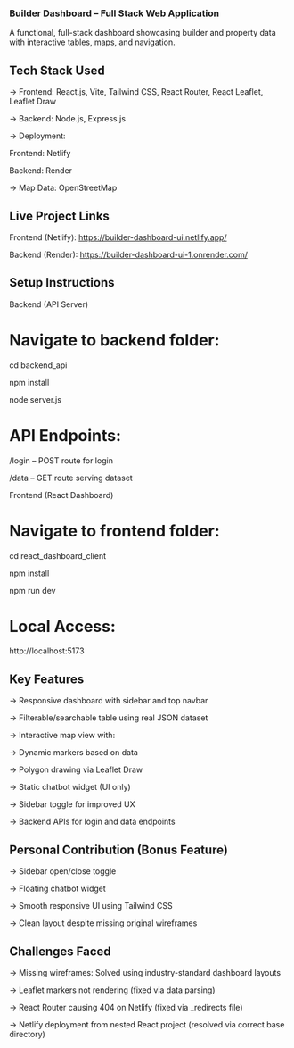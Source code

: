 ### Builder Dashboard – Full Stack Web Application

A functional, full-stack dashboard showcasing builder and property data with interactive tables, maps, and navigation.

## Tech Stack Used
-> Frontend: React.js, Vite, Tailwind CSS, React Router, React Leaflet, Leaflet Draw

-> Backend: Node.js, Express.js

-> Deployment:
               
  Frontend: Netlify

  Backend: Render
               
-> Map Data: OpenStreetMap

## Live Project Links

Frontend (Netlify): https://builder-dashboard-ui.netlify.app/

Backend (Render): https://builder-dashboard-ui-1.onrender.com/

## Setup Instructions

Backend (API Server)

# Navigate to backend folder:

cd backend_api

npm install

node server.js

# API Endpoints:

/login – POST route for login

/data – GET route serving dataset

Frontend (React Dashboard)

# Navigate to frontend folder:

cd react_dashboard_client

npm install

npm run dev

# Local Access:
http://localhost:5173

## Key Features
-> Responsive dashboard with sidebar and top navbar

-> Filterable/searchable table using real JSON dataset

-> Interactive map view with:

-> Dynamic markers based on data

-> Polygon drawing via Leaflet Draw

-> Static chatbot widget (UI only)

-> Sidebar toggle for improved UX

-> Backend APIs for login and data endpoints

## Personal Contribution (Bonus Feature)

-> Sidebar open/close toggle

-> Floating chatbot widget

-> Smooth responsive UI using Tailwind CSS

-> Clean layout despite missing original wireframes

## Challenges Faced

-> Missing wireframes: Solved using industry-standard dashboard layouts

-> Leaflet markers not rendering (fixed via data parsing)

-> React Router causing 404 on Netlify (fixed via _redirects file)

-> Netlify deployment from nested React project (resolved via correct base directory)
